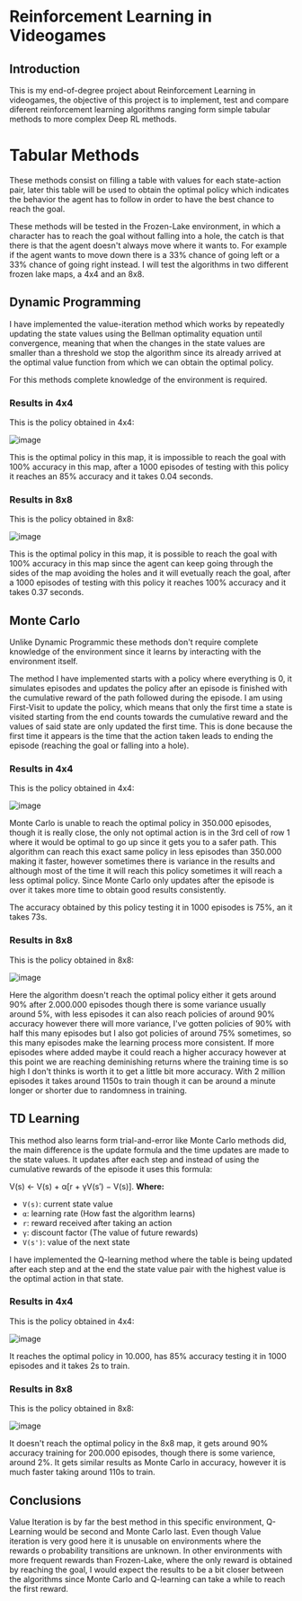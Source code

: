 # Reinforcement Learning in Videogames

## Introduction

This is my end-of-degree project about Reinforcement Learning in videogames, the objective of this project is to implement, test and compare diferent reinforcement learning algorithms ranging form simple tabular methods to more complex Deep RL methods.

# Tabular Methods

These methods consist on filling a table with values for each state-action pair, later this table will be used to obtain the optimal policy which indicates the behavior the agent has to follow in order to have the best chance to reach the goal. 

These methods will be tested in the Frozen-Lake environment, in which a character has to reach the goal without falling into a hole, the catch is that there is that the agent doesn't always move where it wants to. For example if the agent wants to move down there is a 33% chance of going left or a 33% chance of going right instead. I will test the algorithms in two different frozen lake maps, a 4x4 and an 8x8.

## Dynamic Programming

I have implemented the value-iteration method which works by repeatedly updating the state values using the Bellman optimality equation until convergence, meaning that when the changes in the state values are smaller than a threshold we stop the algorithm since its already arrived at the optimal value function from which we can obtain the optimal policy. 

For this methods complete knowledge of the environment is required.

### Results in 4x4

This is the policy obtained in 4x4:

![image](value_iteration/vi_4x4_policy.png)

This is the optimal policy in this map, it is impossible to reach the goal with 100% accuracy in this map, after a 1000 episodes of testing with this policy it reaches an 85% accuracy and it takes 0.04 seconds. 

### Results in 8x8

This is the policy obtained in 8x8:

![image](value_iteration/vi_8x8_policy.png)

This is the optimal policy in this map, it is possible to reach the goal with 100% accuracy in this map since the agent can keep going through the sides of the map avoiding the holes and it will evetually reach the goal, after a 1000 episodes of testing with this policy it reaches 100% accuracy and it takes 0.37 seconds. 

## Monte Carlo

Unlike Dynamic Programmic these methods don't require complete knowledge of the environment since it learns by interacting with the environment itself. 

The method I have implemented starts with a policy where everything is 0, it simulates episodes and updates the policy after an episode is finished with the cumulative reward of the path followed during the episode. I am using First-Visit to update the policy, which means that only the first time a state is visited starting from the end counts towards the cumulative reward and the values of said state are only updated the first time. This is done because the first time it appears is the time that the action taken leads to ending the episode (reaching the goal or falling into a hole).

### Results in 4x4

This is the policy obtained in 4x4:

![image](monte_carlo/mc_4x4_policy.png)

Monte Carlo is unable to reach the optimal policy in 350.000 episodes, though it is really close, the only not optimal action is in the 3rd cell of row 1 where it would be optimal to go up since it gets you to a safer path. This algorithm can reach this exact same policy in less episodes than 350.000 making it faster, however sometimes there is variance in the results and although most of the time it will reach this policy sometimes it will reach a less optimal policy. Since Monte Carlo only updates after the episode is over it takes more time to obtain good results consistently.

The accuracy obtained by this policy testing it in 1000 episodes is 75%, an it takes 73s.

### Results in 8x8

This is the policy obtained in 8x8:

![image](monte_carlo/mc_8x8_policy.png)

Here the algorithm doesn't reach the optimal policy either it gets around 90% after 2.000.000 episodes though there is some variance usually around 5%, with less episodes it can also reach policies of around 90% accuracy however there will more variance, I've gotten policies of 90% with half this many episodes but I also got policies of around 75% sometimes, so this many episodes make the learning process more consistent. If more episodes where added maybe it could reach a higher accuracy however at this point we are reaching deminishing returns where the training time is so high I don't thinks is worth it to get a little bit more accuracy. With 2 million episodes it takes around 1150s to train though it can be around a minute longer or shorter due to randomness in training.

## TD Learning

This method also learns form trial-and-error like Monte Carlo methods did, the main difference is the update formula and the time updates are made to the state values. It updates after each step and instead of using the cumulative rewards of the episode it uses this formula: 

V(s) ← V(s) + α[r + γV(s′) − V(s)].
**Where:**
- `V(s)`: current state value
- `α`: learning rate (How fast the algorithm learns)
- `r`: reward received after taking an action
- `γ`: discount factor (The value of future rewards)
- `V(s')`: value of the next state

I have implemented the Q-learning method where the table is being updated after each step and at the end the state value pair with the highest value is the optimal action in that state.

### Results in 4x4

This is the policy obtained in 4x4:

![image](q_learning/ql_4x4_policy.png)

It reaches the optimal policy in 10.000, has 85% accuracy testing it in 1000 episodes and it takes 2s to train.

### Results in 8x8

This is the policy obtained in 8x8:

![image](q_learning/ql_8x8_policy.png)

It doesn't reach the optimal policy in the 8x8 map, it gets around 90% accuracy training for 200.000 episodes, though there is some varience, around 2%. It gets similar results as Monte Carlo in accuracy, however it is much faster taking around 110s to train.

## Conclusions

Value Iteration is by far the best method in this specific environment, Q-Learning would be second and Monte Carlo last. Even though Value iteration is very good here it is unusable on environments where the rewards o probability transitions are unknown. In other environments with more frequent rewards than Frozen-Lake, where the only reward is obtained by reaching the goal, I would expect the results to be a bit closer between the algorithms since Monte Carlo and Q-learning can take a while to reach the first reward.